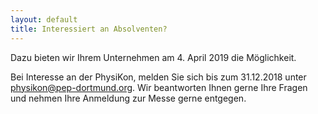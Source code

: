 ```yaml
---
layout: default
title: Interessiert an Absolventen?
---
```


<p class="lead" markdown="1">
Dazu bieten wir Ihrem Unternehmen am 4. April 2019 die Möglichkeit.
</p>

Bei Interesse an der PhysiKon, melden Sie sich bis zum 31.12.2018
unter [physikon@pep-dortmund.org](mailto:physikon@pep-dortmund.org).
Wir beantworten Ihnen gerne Ihre Fragen und nehmen Ihre Anmeldung
zur Messe gerne entgegen.
